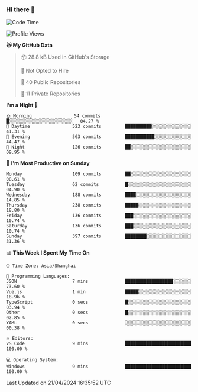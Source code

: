 ### Hi there 👋

<!--
**robinWongM/robinWongM** is a ✨ _special_ ✨ repository because its `README.md` (this file) appears on your GitHub profile.

Here are some ideas to get you started:

- 🔭 I’m currently working on ...
- 🌱 I’m currently learning ...
- 👯 I’m looking to collaborate on ...
- 🤔 I’m looking for help with ...
- 💬 Ask me about ...
- 📫 How to reach me: ...
- 😄 Pronouns: ...
- ⚡ Fun fact: ...
-->

<!--START_SECTION:waka-->
![Code Time](http://img.shields.io/badge/Code%20Time-183%20hrs%2044%20mins-blue)

![Profile Views](http://img.shields.io/badge/Profile%20Views-1-blue)

**🐱 My GitHub Data** 

> 📦 28.8 kB Used in GitHub's Storage 
 > 
> 🚫 Not Opted to Hire
 > 
> 📜 40 Public Repositories 
 > 
> 🔑 11 Private Repositories 
 > 
**I'm a Night 🦉** 

```text
🌞 Morning                54 commits          █░░░░░░░░░░░░░░░░░░░░░░░░   04.27 % 
🌆 Daytime                523 commits         ██████████░░░░░░░░░░░░░░░   41.31 % 
🌃 Evening                563 commits         ███████████░░░░░░░░░░░░░░   44.47 % 
🌙 Night                  126 commits         ██░░░░░░░░░░░░░░░░░░░░░░░   09.95 % 
```
📅 **I'm Most Productive on Sunday** 

```text
Monday                   109 commits         ██░░░░░░░░░░░░░░░░░░░░░░░   08.61 % 
Tuesday                  62 commits          █░░░░░░░░░░░░░░░░░░░░░░░░   04.90 % 
Wednesday                188 commits         ████░░░░░░░░░░░░░░░░░░░░░   14.85 % 
Thursday                 238 commits         █████░░░░░░░░░░░░░░░░░░░░   18.80 % 
Friday                   136 commits         ███░░░░░░░░░░░░░░░░░░░░░░   10.74 % 
Saturday                 136 commits         ███░░░░░░░░░░░░░░░░░░░░░░   10.74 % 
Sunday                   397 commits         ████████░░░░░░░░░░░░░░░░░   31.36 % 
```


📊 **This Week I Spent My Time On** 

```text
🕑︎ Time Zone: Asia/Shanghai

💬 Programming Languages: 
JSON                     7 mins              ██████████████████░░░░░░░   73.60 % 
Vue.js                   1 min               █████░░░░░░░░░░░░░░░░░░░░   18.96 % 
TypeScript               0 secs              █░░░░░░░░░░░░░░░░░░░░░░░░   03.94 % 
Other                    0 secs              █░░░░░░░░░░░░░░░░░░░░░░░░   02.85 % 
YAML                     0 secs              ░░░░░░░░░░░░░░░░░░░░░░░░░   00.38 % 

🔥 Editors: 
VS Code                  9 mins              █████████████████████████   100.00 % 

💻 Operating System: 
Windows                  9 mins              █████████████████████████   100.00 % 
```


 Last Updated on 21/04/2024 16:35:52 UTC
<!--END_SECTION:waka-->
